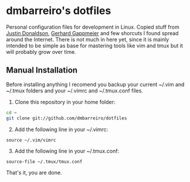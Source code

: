 # dmbarreiro's dotfiles

Personal configuration files for development in Linux. Copied stuff from [Justin Donaldson](https://github.com/jdonaldson/dotfiles), [Gerhard Gappmeier](https://github.com/gergap/vim) and few shorcuts I found spread around the Internet. There is not much in here yet, since it is mainly intended to be simple as base for mastering tools like vim and tmux but it will probably grow over time.

## Manual Installation

Before installing anything I recomend you backup your current ~/.vim and ~/.tmux folders and
your ~/.vimrc and ~/.tmux.conf files.

1. Clone this repository in your home folder:

```bash
cd ~
git clone git://github.com/dmbarreiro/dotfiles
``` 

2. Add the following line in your ~/.vimrc:

```
source ~/.vim/vimrc
```

3. Add the following line in your ~/.tmux.conf:

```
source-file ~/.tmux/tmux.conf
```

That's it, you are done.
